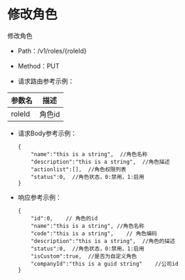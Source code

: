 # 修改角色
修改角色

- Path：/v1/roles/{roleId}

- Method：PUT

- 请求路由参考示例：

|参数名      |描述 |
|----------- |----------- |
|roleId  |角色id |

- 请求Body参考示例：

  ```
  {
      "name":"this is a string",  //角色名称
      "description":"this is a string",  //角色描述
      "actionlist":[],  //角色权限列表
      "status":0,  //角色状态，0:禁用，1:启用
  }    
  ```
  
- 响应参考示例：

    ```
    {
        "id":0,    // 角色的id
        "name":"this is a string", //角色名称
        "code":"this is a string",    // 角色编码
        "description":"this is a string",  //角色的描述
        "status":0,  //角色状态，0:禁用，1:启用
        "isCustom":true,  //是否为自定义角色
        "companyId":"this is a guid string"    //公司id
    }    
    ```